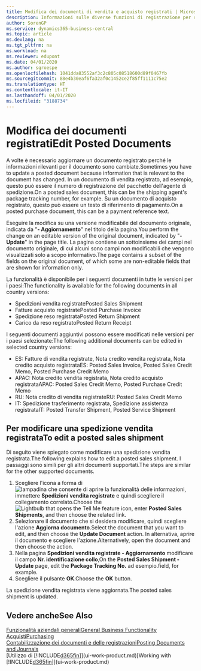 ```yaml
---
title: Modifica dei documenti di vendita e acquisto registrati | Microsoft Docs
description: Informazioni sulle diverse funzioni di registrazione per registrare documenti di acquisto e sul modo in cui aggiornare documenti registrati.
author: SorenGP
ms.service: dynamics365-business-central
ms.topic: article
ms.devlang: na
ms.tgt_pltfrm: na
ms.workload: na
ms.reviewer: edupont
ms.date: 04/01/2020
ms.author: sgroespe
ms.openlocfilehash: 1041dda83552af3c2c805c08518600d89f0467fb
ms.sourcegitcommit: 88e4b30eaf6fa32af0c1452ce2f85ff1111c75e2
ms.translationtype: HT
ms.contentlocale: it-IT
ms.lasthandoff: 04/01/2020
ms.locfileid: "3188734"
---
```

# <a name="edit-posted-documents"></a><span data-ttu-id="4cc02-103">Modifica dei documenti registrati</span><span class="sxs-lookup"><span data-stu-id="4cc02-103">Edit Posted Documents</span></span>
<span data-ttu-id="4cc02-104">A volte è necessario aggiornare un documento registrato perché le informazioni rilevanti per il documento sono cambiate.</span><span class="sxs-lookup"><span data-stu-id="4cc02-104">Sometimes you have to update a posted document because information that is relevant to the document has changed.</span></span> <span data-ttu-id="4cc02-105">In un documento di vendita registrato, ad esempio, questo può essere il numero di registrazione del pacchetto dell'agente di spedizione.</span><span class="sxs-lookup"><span data-stu-id="4cc02-105">On a posted sales document, this can be the shipping agent's package tracking number, for example.</span></span> <span data-ttu-id="4cc02-106">Su un documento di acquisto registrato, questo può essere un testo di riferimento di pagamento.</span><span class="sxs-lookup"><span data-stu-id="4cc02-106">On a posted purchase document, this can be a payment reference text.</span></span>

<span data-ttu-id="4cc02-107">Eseguire la modifica su una versione modificabile del documento originale, indicata da "**- Aggiornamento**" nel titolo della pagina.</span><span class="sxs-lookup"><span data-stu-id="4cc02-107">You perform the change on an editable version of the original document, indicated by "**- Update**" in the page title.</span></span> <span data-ttu-id="4cc02-108">La pagina contiene un sottoinsieme dei campi nel documento originale, di cui alcuni sono campi non modificabili che vengono visualizzati solo a scopo informativo.</span><span class="sxs-lookup"><span data-stu-id="4cc02-108">The page contains a subset of the fields on the original document, of which some are non-editable fields that are shown for information only.</span></span>

<span data-ttu-id="4cc02-109">La funzionalità è disponibile per i seguenti documenti in tutte le versioni per i paesi:</span><span class="sxs-lookup"><span data-stu-id="4cc02-109">The functionality is available for the following documents in all country versions:</span></span>
- <span data-ttu-id="4cc02-110">Spedizioni vendita registrate</span><span class="sxs-lookup"><span data-stu-id="4cc02-110">Posted Sales Shipment</span></span>
- <span data-ttu-id="4cc02-111">Fatture acquisto registrate</span><span class="sxs-lookup"><span data-stu-id="4cc02-111">Posted Purchase Invoice</span></span>
- <span data-ttu-id="4cc02-112">Spedizione reso registrata</span><span class="sxs-lookup"><span data-stu-id="4cc02-112">Posted Return Shipment</span></span>
- <span data-ttu-id="4cc02-113">Carico da reso registrato</span><span class="sxs-lookup"><span data-stu-id="4cc02-113">Posted Return Receipt</span></span>

<span data-ttu-id="4cc02-114">I seguenti documenti aggiuntivi possono essere modificati nelle versioni per i paesi selezionate:</span><span class="sxs-lookup"><span data-stu-id="4cc02-114">The following additional documents can be edited in selected country versions:</span></span>
- <span data-ttu-id="4cc02-115">ES: Fatture di vendita registrate, Nota credito vendita registrata, Nota credito acquisto registrata</span><span class="sxs-lookup"><span data-stu-id="4cc02-115">ES: Posted Sales Invoice, Posted Sales Credit Memo, Posted Purchase Credit Memo</span></span>
- <span data-ttu-id="4cc02-116">APAC: Nota credito vendita registrata, Nota credito acquisto registrata</span><span class="sxs-lookup"><span data-stu-id="4cc02-116">APAC: Posted Sales Credit Memo, Posted Purchase Credit Memo</span></span>
- <span data-ttu-id="4cc02-117">RU: Nota credito di vendita registrate</span><span class="sxs-lookup"><span data-stu-id="4cc02-117">RU: Posted Sales Credit Memo</span></span>
- <span data-ttu-id="4cc02-118">IT: Spedizione trasferimento registrata, Spedizione assistenza registrata</span><span class="sxs-lookup"><span data-stu-id="4cc02-118">IT: Posted Transfer Shipment, Posted Service Shipment</span></span>

## <a name="to-edit-a-posted-sales-shipment"></a><span data-ttu-id="4cc02-119">Per modificare una spedizione vendita registrata</span><span class="sxs-lookup"><span data-stu-id="4cc02-119">To edit a posted sales shipment</span></span>
<span data-ttu-id="4cc02-120">Di seguito viene spiegato come modificare una spedizione vendita registrata.</span><span class="sxs-lookup"><span data-stu-id="4cc02-120">The following explains how to edit a posted sales shipment.</span></span> <span data-ttu-id="4cc02-121">I passaggi sono simili per gli altri documenti supportati.</span><span class="sxs-lookup"><span data-stu-id="4cc02-121">The steps are similar for the other supported documents.</span></span>

1. <span data-ttu-id="4cc02-122">Scegliere l'icona a forma di ![lampadina che consente di aprire la funzionalità delle informazioni](media/ui-search/search_small.png "Informazioni sull'operazione che si desidera eseguire"), immettere **Spedizioni vendita registrate** e quindi scegliere il collegamento correlato.</span><span class="sxs-lookup"><span data-stu-id="4cc02-122">Choose the ![Lightbulb that opens the Tell Me feature](media/ui-search/search_small.png "Tell me what you want to do") icon, enter **Posted Sales Shipments**, and then choose the related link.</span></span>
2. <span data-ttu-id="4cc02-123">Selezionare il documento che si desidera modificare, quindi scegliere l'azione **Aggiorna documento**.</span><span class="sxs-lookup"><span data-stu-id="4cc02-123">Select the document that you want to edit, and then choose the **Update Document** action.</span></span> <span data-ttu-id="4cc02-124">In alternativa, aprire il documento e scegliere l'azione.</span><span class="sxs-lookup"><span data-stu-id="4cc02-124">Alternatively, open the document and then choose the action.</span></span>
3. <span data-ttu-id="4cc02-125">Nella pagina **Spedizioni vendita registrate - Aggiornamento** modificare il campo **Nr. identificazione collo**,</span><span class="sxs-lookup"><span data-stu-id="4cc02-125">On the **Posted Sales Shipment - Update** page, edit the **Package Tracking No.**</span></span> <span data-ttu-id="4cc02-126">ad esempio.</span><span class="sxs-lookup"><span data-stu-id="4cc02-126">field, for example.</span></span>
4. <span data-ttu-id="4cc02-127">Scegliere il pulsante **OK**.</span><span class="sxs-lookup"><span data-stu-id="4cc02-127">Choose the **OK** button.</span></span>

<span data-ttu-id="4cc02-128">La spedizione vendita registrata viene aggiornata.</span><span class="sxs-lookup"><span data-stu-id="4cc02-128">The posted sales shipment is updated.</span></span>

## <a name="see-also"></a><span data-ttu-id="4cc02-129">Vedere anche</span><span class="sxs-lookup"><span data-stu-id="4cc02-129">See Also</span></span>
[<span data-ttu-id="4cc02-130">Funzionalità aziendali generali</span><span class="sxs-lookup"><span data-stu-id="4cc02-130">General Business Functionality</span></span>](ui-across-business-areas.md)  
[<span data-ttu-id="4cc02-131">Acquisti</span><span class="sxs-lookup"><span data-stu-id="4cc02-131">Purchasing</span></span>](purchasing-manage-purchasing.md)  
[<span data-ttu-id="4cc02-132">Contabilizzazione dei documenti e delle registrazioni</span><span class="sxs-lookup"><span data-stu-id="4cc02-132">Posting Documents and Journals</span></span>](ui-post-documents-journals.md)  
<span data-ttu-id="4cc02-133">[Utilizzo di [!INCLUDE[d365fin](includes/d365fin_md.md)]](ui-work-product.md)</span><span class="sxs-lookup"><span data-stu-id="4cc02-133">[Working with [!INCLUDE[d365fin](includes/d365fin_md.md)]](ui-work-product.md)</span></span>
